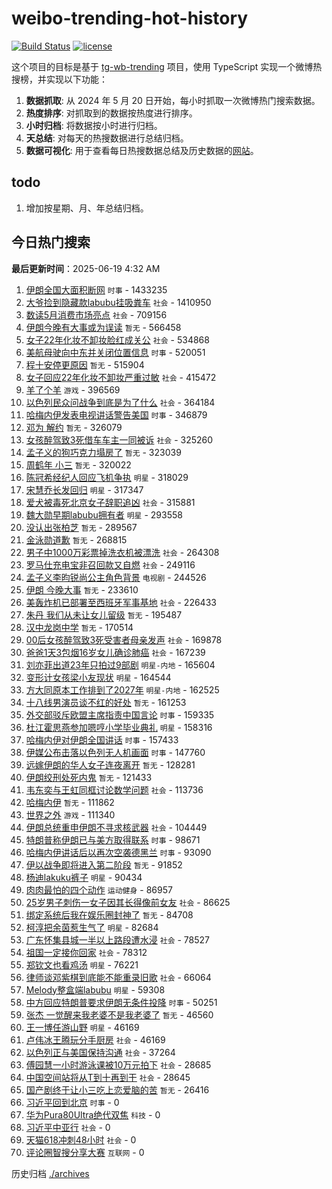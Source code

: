 # weibo-trending-hot-history

[![Build Status](https://github.com/lxw15337674/weibo-trending-hot-history/actions/workflows/nodejs.yml/badge.svg)](https://github.com/lxw15337674/weibo-trending-hot-history/actions)
[![license](https://img.shields.io/github/license/lxw15337674/weibo-trending-hot-history)](https://github.com/lxw15337674/weibo-trending-hot-history/blob/master/LICENSE)


这个项目的目标是基于 [tg-wb-trending](https://github.com/xiadd/tg-wb-trending) 项目，使用 TypeScript 实现一个微博热搜榜，并实现以下功能：

1. **数据抓取**: 从 2024 年 5 月 20 日开始，每小时抓取一次微博热门搜索数据。
2. **热度排序**: 对抓取到的数据按热度进行排序。
3. **小时归档**: 将数据按小时进行归档。
4. **天总结**: 对每天的热搜数据进行总结归档。
5. **数据可视化**: 用于查看每日热搜数据总结及历史数据的[网站](https://weibo-trending-hot-history.vercel.app/)。

## todo

1. 增加按星期、月、年总结归档。



## 今日热门搜索














































































































































































































































































































































































































































































































































































































































































































































































































































































































































































































































































































































































































































































































































































































































































































































































































































































































































































































































































































































































































































































































































































































































































































































































































































































































































































































































































































































































































































































































































































































































































































































































































































































































































































































































































































































































































































































































































































































































































































































































































































































































































































































































































































































































































































































































































































































































































































































































































































































































































































































































































































































































































































































































































































































































































































































































































































































































































































































































































































































































































































































































































































































































































































































































































































































































































































































































































































































































































































































































































































































































































































































































































































































































































































































































































































































































































































































































































































































































































































































































































































































































































































































































































































































































































































































































































































































































































































































































































































































































































































































































































































































































































































<!-- BEGIN -->

**最后更新时间**：2025-06-19 4:32 AM
1. [伊朗全国大面积断网](https://m.weibo.cn/search?containerid=100103type%3D1%26t%3D10%26q%3D%23%E4%BC%8A%E6%9C%97%E5%85%A8%E5%9B%BD%E5%A4%A7%E9%9D%A2%E7%A7%AF%E6%96%AD%E7%BD%91%23&stream_entry_id=31&isnewpage=1&extparam=seat%3D1%26band_rank%3D1%26q%3D%2523%25E4%25BC%258A%25E6%259C%2597%25E5%2585%25A8%25E5%259B%25BD%25E5%25A4%25A7%25E9%259D%25A2%25E7%25A7%25AF%25E6%2596%25AD%25E7%25BD%2591%2523%26realpos%3D1%26dgr%3D0%26filter_type%3Drealtimehot%26c_type%3D31%26pos%3D0%26stream_entry_id%3D31%26cate%3D5001%26lcate%3D5001%26flag%3D1%26display_time%3D1750264580%26pre_seqid%3D17502645802010264916371) `时事` - 1433235
2. [大爷捡到隐藏款labubu挂吸粪车](https://m.weibo.cn/search?containerid=100103type%3D1%26t%3D10%26q%3D%23%E5%A4%A7%E7%88%B7%E6%8D%A1%E5%88%B0%E9%9A%90%E8%97%8F%E6%AC%BElabubu%E6%8C%82%E5%90%B8%E7%B2%AA%E8%BD%A6%23&stream_entry_id=31&isnewpage=1&extparam=seat%3D1%26band_rank%3D2%26q%3D%2523%25E5%25A4%25A7%25E7%2588%25B7%25E6%258D%25A1%25E5%2588%25B0%25E9%259A%2590%25E8%2597%258F%25E6%25AC%25BElabubu%25E6%258C%2582%25E5%2590%25B8%25E7%25B2%25AA%25E8%25BD%25A6%2523%26realpos%3D2%26dgr%3D0%26filter_type%3Drealtimehot%26c_type%3D31%26pos%3D1%26stream_entry_id%3D31%26cate%3D5001%26lcate%3D5001%26flag%3D1%26display_time%3D1750264580%26pre_seqid%3D17502645802010264916371) `社会` - 1410950
3. [数读5月消费市场亮点](https://m.weibo.cn/search?containerid=100103type%3D1%26t%3D10%26q%3D%23%E6%95%B0%E8%AF%BB5%E6%9C%88%E6%B6%88%E8%B4%B9%E5%B8%82%E5%9C%BA%E4%BA%AE%E7%82%B9%23&stream_entry_id=31&isnewpage=1&extparam=seat%3D1%26band_rank%3D3%26q%3D%2523%25E6%2595%25B0%25E8%25AF%25BB5%25E6%259C%2588%25E6%25B6%2588%25E8%25B4%25B9%25E5%25B8%2582%25E5%259C%25BA%25E4%25BA%25AE%25E7%2582%25B9%2523%26realpos%3D3%26dgr%3D0%26filter_type%3Drealtimehot%26c_type%3D31%26pos%3D2%26stream_entry_id%3D31%26cate%3D5001%26lcate%3D5001%26flag%3D0%26display_time%3D1750264580%26pre_seqid%3D17502645802010264916371) `社会` - 709156
4. [伊朗今晚有大事或为误读](https://m.weibo.cn/search?containerid=100103type%3D1%26t%3D10%26q%3D%E4%BC%8A%E6%9C%97%E4%BB%8A%E6%99%9A%E6%9C%89%E5%A4%A7%E4%BA%8B%E6%88%96%E4%B8%BA%E8%AF%AF%E8%AF%BB&stream_entry_id=31&isnewpage=1&extparam=seat%3D1%26band_rank%3D4%26q%3D%25E4%25BC%258A%25E6%259C%2597%25E4%25BB%258A%25E6%2599%259A%25E6%259C%2589%25E5%25A4%25A7%25E4%25BA%258B%25E6%2588%2596%25E4%25B8%25BA%25E8%25AF%25AF%25E8%25AF%25BB%26realpos%3D4%26dgr%3D0%26filter_type%3Drealtimehot%26c_type%3D31%26pos%3D4%26stream_entry_id%3D31%26cate%3D5001%26lcate%3D5001%26flag%3D2%26display_time%3D1750264580%26pre_seqid%3D17502645802010264916371) `暂无` - 566458
5. [女子22年化妆不卸妆脸红成关公](https://m.weibo.cn/search?containerid=100103type%3D1%26t%3D10%26q%3D%23%E5%A5%B3%E5%AD%9022%E5%B9%B4%E5%8C%96%E5%A6%86%E4%B8%8D%E5%8D%B8%E5%A6%86%E8%84%B8%E7%BA%A2%E6%88%90%E5%85%B3%E5%85%AC%23&stream_entry_id=31&isnewpage=1&extparam=seat%3D1%26lcate%3D5001%26stream_entry_id%3D31%26q%3D%2523%25E5%25A5%25B3%25E5%25AD%259022%25E5%25B9%25B4%25E5%258C%2596%25E5%25A6%2586%25E4%25B8%258D%25E5%258D%25B8%25E5%25A6%2586%25E8%2584%25B8%25E7%25BA%25A2%25E6%2588%2590%25E5%2585%25B3%25E5%2585%25AC%2523%26dgr%3D0%26pos%3D6%26band_rank%3D7%26flag%3D1%26filter_type%3Drealtimehot%26realpos%3D7%26c_type%3D31%26cate%3D5001%26display_time%3D1750267628%26pre_seqid%3D17502676279980055587) `社会` - 534868
6. [美航母驶向中东并关闭位置信息](https://m.weibo.cn/search?containerid=100103type%3D1%26t%3D10%26q%3D%23%E7%BE%8E%E8%88%AA%E6%AF%8D%E9%A9%B6%E5%90%91%E4%B8%AD%E4%B8%9C%E5%B9%B6%E5%85%B3%E9%97%AD%E4%BD%8D%E7%BD%AE%E4%BF%A1%E6%81%AF%23&stream_entry_id=31&isnewpage=1&extparam=seat%3D1%26band_rank%3D5%26q%3D%2523%25E7%25BE%258E%25E8%2588%25AA%25E6%25AF%258D%25E9%25A9%25B6%25E5%2590%2591%25E4%25B8%25AD%25E4%25B8%259C%25E5%25B9%25B6%25E5%2585%25B3%25E9%2597%25AD%25E4%25BD%258D%25E7%25BD%25AE%25E4%25BF%25A1%25E6%2581%25AF%2523%26realpos%3D5%26dgr%3D0%26filter_type%3Drealtimehot%26c_type%3D31%26pos%3D5%26stream_entry_id%3D31%26cate%3D5001%26lcate%3D5001%26flag%3D1%26display_time%3D1750264580%26pre_seqid%3D17502645802010264916371) `时事` - 520051
7. [程十安停更原因](https://m.weibo.cn/search?containerid=100103type%3D1%26t%3D10%26q%3D%E7%A8%8B%E5%8D%81%E5%AE%89%E5%81%9C%E6%9B%B4%E5%8E%9F%E5%9B%A0&stream_entry_id=31&isnewpage=1&extparam=seat%3D1%26band_rank%3D6%26q%3D%25E7%25A8%258B%25E5%258D%2581%25E5%25AE%2589%25E5%2581%259C%25E6%259B%25B4%25E5%258E%259F%25E5%259B%25A0%26realpos%3D6%26dgr%3D0%26filter_type%3Drealtimehot%26c_type%3D31%26pos%3D6%26stream_entry_id%3D31%26cate%3D5001%26lcate%3D5001%26flag%3D2%26display_time%3D1750264580%26pre_seqid%3D17502645802010264916371) `暂无` - 515904
8. [女子回应22年化妆不卸妆严重过敏](https://m.weibo.cn/search?containerid=100103type%3D1%26t%3D10%26q%3D%23%E5%A5%B3%E5%AD%90%E5%9B%9E%E5%BA%9422%E5%B9%B4%E5%8C%96%E5%A6%86%E4%B8%8D%E5%8D%B8%E5%A6%86%E4%B8%A5%E9%87%8D%E8%BF%87%E6%95%8F%23&stream_entry_id=31&isnewpage=1&extparam=seat%3D1%26lcate%3D5001%26stream_entry_id%3D31%26q%3D%2523%25E5%25A5%25B3%25E5%25AD%2590%25E5%259B%259E%25E5%25BA%259422%25E5%25B9%25B4%25E5%258C%2596%25E5%25A6%2586%25E4%25B8%258D%25E5%258D%25B8%25E5%25A6%2586%25E4%25B8%25A5%25E9%2587%258D%25E8%25BF%2587%25E6%2595%258F%2523%26dgr%3D0%26pos%3D3%26band_rank%3D4%26flag%3D1%26filter_type%3Drealtimehot%26realpos%3D4%26c_type%3D31%26cate%3D5001%26display_time%3D1750267628%26pre_seqid%3D17502676279980055587) `社会` - 415472
9. [羊了个羊](https://m.weibo.cn/search?containerid=100103type%3D1%26t%3D10%26q%3D%23%E7%BE%8A%E4%BA%86%E4%B8%AA%E7%BE%8A%23&stream_entry_id=31&isnewpage=1&extparam=seat%3D1%26band_rank%3D7%26q%3D%2523%25E7%25BE%258A%25E4%25BA%2586%25E4%25B8%25AA%25E7%25BE%258A%2523%26realpos%3D7%26dgr%3D0%26filter_type%3Drealtimehot%26c_type%3D31%26pos%3D7%26stream_entry_id%3D31%26cate%3D5001%26lcate%3D5001%26flag%3D2%26display_time%3D1750264580%26pre_seqid%3D17502645802010264916371) `游戏` - 396569
10. [以色列民众问战争到底是为了什么](https://m.weibo.cn/search?containerid=100103type%3D1%26t%3D10%26q%3D%23%E4%BB%A5%E8%89%B2%E5%88%97%E6%B0%91%E4%BC%97%E9%97%AE%E6%88%98%E4%BA%89%E5%88%B0%E5%BA%95%E6%98%AF%E4%B8%BA%E4%BA%86%E4%BB%80%E4%B9%88%23&stream_entry_id=31&isnewpage=1&extparam=seat%3D1%26band_rank%3D38%26q%3D%2523%25E4%25BB%25A5%25E8%2589%25B2%25E5%2588%2597%25E6%25B0%2591%25E4%25BC%2597%25E9%2597%25AE%25E6%2588%2598%25E4%25BA%2589%25E5%2588%25B0%25E5%25BA%2595%25E6%2598%25AF%25E4%25B8%25BA%25E4%25BA%2586%25E4%25BB%2580%25E4%25B9%2588%2523%26realpos%3D38%26dgr%3D0%26filter_type%3Drealtimehot%26c_type%3D31%26pos%3D38%26stream_entry_id%3D31%26cate%3D5001%26lcate%3D5001%26flag%3D1%26display_time%3D1750264580%26pre_seqid%3D17502645802010264916371) `社会` - 364184
11. [哈梅内伊发表电视讲话警告美国](https://m.weibo.cn/search?containerid=100103type%3D1%26t%3D10%26q%3D%23%E5%93%88%E6%A2%85%E5%86%85%E4%BC%8A%E5%8F%91%E8%A1%A8%E7%94%B5%E8%A7%86%E8%AE%B2%E8%AF%9D%E8%AD%A6%E5%91%8A%E7%BE%8E%E5%9B%BD%23&stream_entry_id=31&isnewpage=1&extparam=seat%3D1%26band_rank%3D8%26q%3D%2523%25E5%2593%2588%25E6%25A2%2585%25E5%2586%2585%25E4%25BC%258A%25E5%258F%2591%25E8%25A1%25A8%25E7%2594%25B5%25E8%25A7%2586%25E8%25AE%25B2%25E8%25AF%259D%25E8%25AD%25A6%25E5%2591%258A%25E7%25BE%258E%25E5%259B%25BD%2523%26realpos%3D8%26dgr%3D0%26filter_type%3Drealtimehot%26c_type%3D31%26pos%3D8%26stream_entry_id%3D31%26cate%3D5001%26lcate%3D5001%26flag%3D1%26display_time%3D1750264580%26pre_seqid%3D17502645802010264916371) `时事` - 346879
12. [邓为 解约](https://m.weibo.cn/search?containerid=100103type%3D1%26t%3D10%26q%3D%E9%82%93%E4%B8%BA+%E8%A7%A3%E7%BA%A6&stream_entry_id=31&isnewpage=1&extparam=seat%3D1%26band_rank%3D9%26q%3D%25E9%2582%2593%25E4%25B8%25BA%2520%25E8%25A7%25A3%25E7%25BA%25A6%26realpos%3D9%26dgr%3D0%26filter_type%3Drealtimehot%26c_type%3D31%26pos%3D9%26stream_entry_id%3D31%26cate%3D5001%26lcate%3D5001%26flag%3D0%26display_time%3D1750264580%26pre_seqid%3D17502645802010264916371) `暂无` - 326079
13. [女孩醉驾致3死借车车主一同被诉](https://m.weibo.cn/search?containerid=100103type%3D1%26t%3D10%26q%3D%23%E5%A5%B3%E5%AD%A9%E9%86%89%E9%A9%BE%E8%87%B43%E6%AD%BB%E5%80%9F%E8%BD%A6%E8%BD%A6%E4%B8%BB%E4%B8%80%E5%90%8C%E8%A2%AB%E8%AF%89%23&stream_entry_id=31&isnewpage=1&extparam=seat%3D1%26band_rank%3D10%26q%3D%2523%25E5%25A5%25B3%25E5%25AD%25A9%25E9%2586%2589%25E9%25A9%25BE%25E8%2587%25B43%25E6%25AD%25BB%25E5%2580%259F%25E8%25BD%25A6%25E8%25BD%25A6%25E4%25B8%25BB%25E4%25B8%2580%25E5%2590%258C%25E8%25A2%25AB%25E8%25AF%2589%2523%26realpos%3D10%26dgr%3D0%26filter_type%3Drealtimehot%26c_type%3D31%26pos%3D10%26stream_entry_id%3D31%26cate%3D5001%26lcate%3D5001%26flag%3D0%26display_time%3D1750264580%26pre_seqid%3D17502645802010264916371) `社会` - 325260
14. [孟子义的狗巧克力塌房了](https://m.weibo.cn/search?containerid=100103type%3D1%26t%3D10%26q%3D%E5%AD%9F%E5%AD%90%E4%B9%89%E7%9A%84%E7%8B%97%E5%B7%A7%E5%85%8B%E5%8A%9B%E5%A1%8C%E6%88%BF%E4%BA%86&stream_entry_id=31&isnewpage=1&extparam=seat%3D1%26band_rank%3D11%26q%3D%25E5%25AD%259F%25E5%25AD%2590%25E4%25B9%2589%25E7%259A%2584%25E7%258B%2597%25E5%25B7%25A7%25E5%2585%258B%25E5%258A%259B%25E5%25A1%258C%25E6%2588%25BF%25E4%25BA%2586%26realpos%3D11%26dgr%3D0%26filter_type%3Drealtimehot%26c_type%3D31%26pos%3D11%26stream_entry_id%3D31%26cate%3D5001%26lcate%3D5001%26flag%3D2%26display_time%3D1750264580%26pre_seqid%3D17502645802010264916371) `暂无` - 323039
15. [周鹤年 小三](https://m.weibo.cn/search?containerid=100103type%3D1%26t%3D10%26q%3D%E5%91%A8%E9%B9%A4%E5%B9%B4+%E5%B0%8F%E4%B8%89&stream_entry_id=31&isnewpage=1&extparam=seat%3D1%26band_rank%3D12%26q%3D%25E5%2591%25A8%25E9%25B9%25A4%25E5%25B9%25B4%2520%25E5%25B0%258F%25E4%25B8%2589%26realpos%3D12%26dgr%3D0%26filter_type%3Drealtimehot%26c_type%3D31%26pos%3D12%26stream_entry_id%3D31%26cate%3D5001%26lcate%3D5001%26flag%3D2%26display_time%3D1750264580%26pre_seqid%3D17502645802010264916371) `暂无` - 320022
16. [陈冠希经纪人回应飞机争执](https://m.weibo.cn/search?containerid=100103type%3D1%26t%3D10%26q%3D%23%E9%99%88%E5%86%A0%E5%B8%8C%E7%BB%8F%E7%BA%AA%E4%BA%BA%E5%9B%9E%E5%BA%94%E9%A3%9E%E6%9C%BA%E4%BA%89%E6%89%A7%23&stream_entry_id=31&isnewpage=1&extparam=seat%3D1%26band_rank%3D13%26q%3D%2523%25E9%2599%2588%25E5%2586%25A0%25E5%25B8%258C%25E7%25BB%258F%25E7%25BA%25AA%25E4%25BA%25BA%25E5%259B%259E%25E5%25BA%2594%25E9%25A3%259E%25E6%259C%25BA%25E4%25BA%2589%25E6%2589%25A7%2523%26realpos%3D13%26dgr%3D0%26filter_type%3Drealtimehot%26c_type%3D31%26pos%3D13%26stream_entry_id%3D31%26cate%3D5001%26lcate%3D5001%26flag%3D1%26display_time%3D1750264580%26pre_seqid%3D17502645802010264916371) `明星` - 318029
17. [宋慧乔长发回归](https://m.weibo.cn/search?containerid=100103type%3D1%26t%3D10%26q%3D%23%E5%AE%8B%E6%85%A7%E4%B9%94%E9%95%BF%E5%8F%91%E5%9B%9E%E5%BD%92%23&stream_entry_id=31&isnewpage=1&extparam=seat%3D1%26band_rank%3D14%26q%3D%2523%25E5%25AE%258B%25E6%2585%25A7%25E4%25B9%2594%25E9%2595%25BF%25E5%258F%2591%25E5%259B%259E%25E5%25BD%2592%2523%26realpos%3D14%26dgr%3D0%26filter_type%3Drealtimehot%26c_type%3D31%26pos%3D14%26stream_entry_id%3D31%26cate%3D5001%26lcate%3D5001%26flag%3D2%26display_time%3D1750264580%26pre_seqid%3D17502645802010264916371) `明星` - 317347
18. [爱犬被毒死北京女子辞职追凶](https://m.weibo.cn/search?containerid=100103type%3D1%26t%3D10%26q%3D%23%E7%88%B1%E7%8A%AC%E8%A2%AB%E6%AF%92%E6%AD%BB%E5%8C%97%E4%BA%AC%E5%A5%B3%E5%AD%90%E8%BE%9E%E8%81%8C%E8%BF%BD%E5%87%B6%23&stream_entry_id=31&isnewpage=1&extparam=seat%3D1%26band_rank%3D36%26q%3D%2523%25E7%2588%25B1%25E7%258A%25AC%25E8%25A2%25AB%25E6%25AF%2592%25E6%25AD%25BB%25E5%258C%2597%25E4%25BA%25AC%25E5%25A5%25B3%25E5%25AD%2590%25E8%25BE%259E%25E8%2581%258C%25E8%25BF%25BD%25E5%2587%25B6%2523%26realpos%3D36%26dgr%3D0%26filter_type%3Drealtimehot%26c_type%3D31%26pos%3D36%26stream_entry_id%3D31%26cate%3D5001%26lcate%3D5001%26flag%3D1%26display_time%3D1750264580%26pre_seqid%3D17502645802010264916371) `社会` - 315881
19. [魏大勋早期labubu拥有者](https://m.weibo.cn/search?containerid=100103type%3D1%26t%3D10%26q%3D%23%E9%AD%8F%E5%A4%A7%E5%8B%8B%E6%97%A9%E6%9C%9Flabubu%E6%8B%A5%E6%9C%89%E8%80%85%23&stream_entry_id=31&isnewpage=1&extparam=seat%3D1%26band_rank%3D15%26q%3D%2523%25E9%25AD%258F%25E5%25A4%25A7%25E5%258B%258B%25E6%2597%25A9%25E6%259C%259Flabubu%25E6%258B%25A5%25E6%259C%2589%25E8%2580%2585%2523%26realpos%3D15%26dgr%3D0%26filter_type%3Drealtimehot%26c_type%3D31%26pos%3D15%26stream_entry_id%3D31%26cate%3D5001%26lcate%3D5001%26flag%3D2%26display_time%3D1750264580%26pre_seqid%3D17502645802010264916371) `明星` - 293558
20. [没认出张柏芝](https://m.weibo.cn/search?containerid=100103type%3D1%26t%3D10%26q%3D%E6%B2%A1%E8%AE%A4%E5%87%BA%E5%BC%A0%E6%9F%8F%E8%8A%9D&stream_entry_id=31&isnewpage=1&extparam=seat%3D1%26band_rank%3D16%26q%3D%25E6%25B2%25A1%25E8%25AE%25A4%25E5%2587%25BA%25E5%25BC%25A0%25E6%259F%258F%25E8%258A%259D%26realpos%3D16%26dgr%3D0%26filter_type%3Drealtimehot%26c_type%3D31%26pos%3D16%26stream_entry_id%3D31%26cate%3D5001%26lcate%3D5001%26flag%3D2%26display_time%3D1750264580%26pre_seqid%3D17502645802010264916371) `暂无` - 289567
21. [金泳勋道歉](https://m.weibo.cn/search?containerid=100103type%3D1%26t%3D10%26q%3D%E9%87%91%E6%B3%B3%E5%8B%8B%E9%81%93%E6%AD%89&stream_entry_id=31&isnewpage=1&extparam=seat%3D1%26band_rank%3D17%26q%3D%25E9%2587%2591%25E6%25B3%25B3%25E5%258B%258B%25E9%2581%2593%25E6%25AD%2589%26realpos%3D17%26dgr%3D0%26filter_type%3Drealtimehot%26c_type%3D31%26pos%3D17%26stream_entry_id%3D31%26cate%3D5001%26lcate%3D5001%26flag%3D1%26display_time%3D1750264580%26pre_seqid%3D17502645802010264916371) `暂无` - 268815
22. [男子中1000万彩票掉洗衣机被漂洗](https://m.weibo.cn/search?containerid=100103type%3D1%26t%3D10%26q%3D%23%E7%94%B7%E5%AD%90%E4%B8%AD1000%E4%B8%87%E5%BD%A9%E7%A5%A8%E6%8E%89%E6%B4%97%E8%A1%A3%E6%9C%BA%E8%A2%AB%E6%BC%82%E6%B4%97%23&stream_entry_id=31&isnewpage=1&extparam=seat%3D1%26band_rank%3D18%26q%3D%2523%25E7%2594%25B7%25E5%25AD%2590%25E4%25B8%25AD1000%25E4%25B8%2587%25E5%25BD%25A9%25E7%25A5%25A8%25E6%258E%2589%25E6%25B4%2597%25E8%25A1%25A3%25E6%259C%25BA%25E8%25A2%25AB%25E6%25BC%2582%25E6%25B4%2597%2523%26realpos%3D18%26dgr%3D0%26filter_type%3Drealtimehot%26c_type%3D31%26pos%3D18%26stream_entry_id%3D31%26cate%3D5001%26lcate%3D5001%26flag%3D0%26display_time%3D1750264580%26pre_seqid%3D17502645802010264916371) `社会` - 264308
23. [罗马仕充电宝非召回款又自燃](https://m.weibo.cn/search?containerid=100103type%3D1%26t%3D10%26q%3D%23%E7%BD%97%E9%A9%AC%E4%BB%95%E5%85%85%E7%94%B5%E5%AE%9D%E9%9D%9E%E5%8F%AC%E5%9B%9E%E6%AC%BE%E5%8F%88%E8%87%AA%E7%87%83%23&stream_entry_id=31&isnewpage=1&extparam=seat%3D1%26band_rank%3D19%26q%3D%2523%25E7%25BD%2597%25E9%25A9%25AC%25E4%25BB%2595%25E5%2585%2585%25E7%2594%25B5%25E5%25AE%259D%25E9%259D%259E%25E5%258F%25AC%25E5%259B%259E%25E6%25AC%25BE%25E5%258F%2588%25E8%2587%25AA%25E7%2587%2583%2523%26realpos%3D19%26dgr%3D0%26filter_type%3Drealtimehot%26c_type%3D31%26pos%3D19%26stream_entry_id%3D31%26cate%3D5001%26lcate%3D5001%26flag%3D0%26display_time%3D1750264580%26pre_seqid%3D17502645802010264916371) `社会` - 249116
24. [孟子义李昀锐尚公主角色背景](https://m.weibo.cn/search?containerid=100103type%3D1%26t%3D10%26q%3D%23%E5%AD%9F%E5%AD%90%E4%B9%89%E6%9D%8E%E6%98%80%E9%94%90%E5%B0%9A%E5%85%AC%E4%B8%BB%E8%A7%92%E8%89%B2%E8%83%8C%E6%99%AF%23&stream_entry_id=31&isnewpage=1&extparam=seat%3D1%26band_rank%3D20%26q%3D%2523%25E5%25AD%259F%25E5%25AD%2590%25E4%25B9%2589%25E6%259D%258E%25E6%2598%2580%25E9%2594%2590%25E5%25B0%259A%25E5%2585%25AC%25E4%25B8%25BB%25E8%25A7%2592%25E8%2589%25B2%25E8%2583%258C%25E6%2599%25AF%2523%26realpos%3D20%26dgr%3D0%26filter_type%3Drealtimehot%26c_type%3D31%26pos%3D20%26stream_entry_id%3D31%26cate%3D5001%26lcate%3D5001%26flag%3D1%26display_time%3D1750264580%26pre_seqid%3D17502645802010264916371) `电视剧` - 244526
25. [伊朗 今晚大事](https://m.weibo.cn/search?containerid=100103type%3D1%26t%3D10%26q%3D%E4%BC%8A%E6%9C%97+%E4%BB%8A%E6%99%9A%E5%A4%A7%E4%BA%8B&stream_entry_id=31&isnewpage=1&extparam=seat%3D1%26band_rank%3D21%26q%3D%25E4%25BC%258A%25E6%259C%2597%2520%25E4%25BB%258A%25E6%2599%259A%25E5%25A4%25A7%25E4%25BA%258B%26realpos%3D21%26dgr%3D0%26filter_type%3Drealtimehot%26c_type%3D31%26pos%3D21%26stream_entry_id%3D31%26cate%3D5001%26lcate%3D5001%26flag%3D2%26display_time%3D1750264580%26pre_seqid%3D17502645802010264916371) `暂无` - 233610
26. [美轰炸机已部署至西班牙军事基地](https://m.weibo.cn/search?containerid=100103type%3D1%26t%3D10%26q%3D%23%E7%BE%8E%E8%BD%B0%E7%82%B8%E6%9C%BA%E5%B7%B2%E9%83%A8%E7%BD%B2%E8%87%B3%E8%A5%BF%E7%8F%AD%E7%89%99%E5%86%9B%E4%BA%8B%E5%9F%BA%E5%9C%B0%23&stream_entry_id=31&isnewpage=1&extparam=seat%3D1%26band_rank%3D22%26q%3D%2523%25E7%25BE%258E%25E8%25BD%25B0%25E7%2582%25B8%25E6%259C%25BA%25E5%25B7%25B2%25E9%2583%25A8%25E7%25BD%25B2%25E8%2587%25B3%25E8%25A5%25BF%25E7%258F%25AD%25E7%2589%2599%25E5%2586%259B%25E4%25BA%258B%25E5%259F%25BA%25E5%259C%25B0%2523%26realpos%3D22%26dgr%3D0%26filter_type%3Drealtimehot%26c_type%3D31%26pos%3D22%26stream_entry_id%3D31%26cate%3D5001%26lcate%3D5001%26flag%3D0%26display_time%3D1750264580%26pre_seqid%3D17502645802010264916371) `社会` - 226433
27. [朱丹 我们从未让女儿留级](https://m.weibo.cn/search?containerid=100103type%3D1%26t%3D10%26q%3D%E6%9C%B1%E4%B8%B9+%E6%88%91%E4%BB%AC%E4%BB%8E%E6%9C%AA%E8%AE%A9%E5%A5%B3%E5%84%BF%E7%95%99%E7%BA%A7&stream_entry_id=31&isnewpage=1&extparam=seat%3D1%26band_rank%3D23%26q%3D%25E6%259C%25B1%25E4%25B8%25B9%2520%25E6%2588%2591%25E4%25BB%25AC%25E4%25BB%258E%25E6%259C%25AA%25E8%25AE%25A9%25E5%25A5%25B3%25E5%2584%25BF%25E7%2595%2599%25E7%25BA%25A7%26realpos%3D23%26dgr%3D0%26filter_type%3Drealtimehot%26c_type%3D31%26pos%3D23%26stream_entry_id%3D31%26cate%3D5001%26lcate%3D5001%26flag%3D0%26display_time%3D1750264580%26pre_seqid%3D17502645802010264916371) `暂无` - 195487
28. [汉中龙岗中学](https://m.weibo.cn/search?containerid=100103type%3D1%26t%3D10%26q%3D%E6%B1%89%E4%B8%AD%E9%BE%99%E5%B2%97%E4%B8%AD%E5%AD%A6&stream_entry_id=31&isnewpage=1&extparam=seat%3D1%26band_rank%3D24%26q%3D%25E6%25B1%2589%25E4%25B8%25AD%25E9%25BE%2599%25E5%25B2%2597%25E4%25B8%25AD%25E5%25AD%25A6%26realpos%3D24%26dgr%3D0%26filter_type%3Drealtimehot%26c_type%3D31%26pos%3D24%26stream_entry_id%3D31%26cate%3D5001%26lcate%3D5001%26flag%3D1%26display_time%3D1750264580%26pre_seqid%3D17502645802010264916371) `暂无` - 170514
29. [00后女孩醉驾致3死受害者母亲发声](https://m.weibo.cn/search?containerid=100103type%3D1%26t%3D10%26q%3D%2300%E5%90%8E%E5%A5%B3%E5%AD%A9%E9%86%89%E9%A9%BE%E8%87%B43%E6%AD%BB%E5%8F%97%E5%AE%B3%E8%80%85%E6%AF%8D%E4%BA%B2%E5%8F%91%E5%A3%B0%23&stream_entry_id=31&isnewpage=1&extparam=seat%3D1%26band_rank%3D25%26q%3D%252300%25E5%2590%258E%25E5%25A5%25B3%25E5%25AD%25A9%25E9%2586%2589%25E9%25A9%25BE%25E8%2587%25B43%25E6%25AD%25BB%25E5%258F%2597%25E5%25AE%25B3%25E8%2580%2585%25E6%25AF%258D%25E4%25BA%25B2%25E5%258F%2591%25E5%25A3%25B0%2523%26realpos%3D25%26dgr%3D0%26filter_type%3Drealtimehot%26c_type%3D31%26pos%3D25%26stream_entry_id%3D31%26cate%3D5001%26lcate%3D5001%26flag%3D1%26display_time%3D1750264580%26pre_seqid%3D17502645802010264916371) `社会` - 169878
30. [爸爸1天3包烟16岁女儿确诊肺癌](https://m.weibo.cn/search?containerid=100103type%3D1%26t%3D10%26q%3D%23%E7%88%B8%E7%88%B81%E5%A4%A93%E5%8C%85%E7%83%9F16%E5%B2%81%E5%A5%B3%E5%84%BF%E7%A1%AE%E8%AF%8A%E8%82%BA%E7%99%8C%23&stream_entry_id=31&isnewpage=1&extparam=seat%3D1%26band_rank%3D26%26q%3D%2523%25E7%2588%25B8%25E7%2588%25B81%25E5%25A4%25A93%25E5%258C%2585%25E7%2583%259F16%25E5%25B2%2581%25E5%25A5%25B3%25E5%2584%25BF%25E7%25A1%25AE%25E8%25AF%258A%25E8%2582%25BA%25E7%2599%258C%2523%26realpos%3D26%26dgr%3D0%26filter_type%3Drealtimehot%26c_type%3D31%26pos%3D26%26stream_entry_id%3D31%26cate%3D5001%26lcate%3D5001%26flag%3D0%26display_time%3D1750264580%26pre_seqid%3D17502645802010264916371) `社会` - 167239
31. [刘亦菲出道23年只拍过9部剧](https://m.weibo.cn/search?containerid=100103type%3D1%26t%3D10%26q%3D%23%E5%88%98%E4%BA%A6%E8%8F%B2%E5%87%BA%E9%81%9323%E5%B9%B4%E5%8F%AA%E6%8B%8D%E8%BF%879%E9%83%A8%E5%89%A7%23&stream_entry_id=31&isnewpage=1&extparam=seat%3D1%26band_rank%3D27%26q%3D%2523%25E5%2588%2598%25E4%25BA%25A6%25E8%258F%25B2%25E5%2587%25BA%25E9%2581%259323%25E5%25B9%25B4%25E5%258F%25AA%25E6%258B%258D%25E8%25BF%25879%25E9%2583%25A8%25E5%2589%25A7%2523%26realpos%3D27%26dgr%3D0%26filter_type%3Drealtimehot%26c_type%3D31%26pos%3D27%26stream_entry_id%3D31%26cate%3D5001%26lcate%3D5001%26flag%3D0%26display_time%3D1750264580%26pre_seqid%3D17502645802010264916371) `明星-内地` - 165604
32. [变形计女孩梁小友现状](https://m.weibo.cn/search?containerid=100103type%3D1%26t%3D10%26q%3D%23%E5%8F%98%E5%BD%A2%E8%AE%A1%E5%A5%B3%E5%AD%A9%E6%A2%81%E5%B0%8F%E5%8F%8B%E7%8E%B0%E7%8A%B6%23&stream_entry_id=31&isnewpage=1&extparam=seat%3D1%26band_rank%3D28%26q%3D%2523%25E5%258F%2598%25E5%25BD%25A2%25E8%25AE%25A1%25E5%25A5%25B3%25E5%25AD%25A9%25E6%25A2%2581%25E5%25B0%258F%25E5%258F%258B%25E7%258E%25B0%25E7%258A%25B6%2523%26realpos%3D28%26dgr%3D0%26filter_type%3Drealtimehot%26c_type%3D31%26pos%3D28%26stream_entry_id%3D31%26cate%3D5001%26lcate%3D5001%26flag%3D0%26display_time%3D1750264580%26pre_seqid%3D17502645802010264916371) `明星` - 164544
33. [方大同原本工作排到了2027年](https://m.weibo.cn/search?containerid=100103type%3D1%26t%3D10%26q%3D%23%E6%96%B9%E5%A4%A7%E5%90%8C%E5%8E%9F%E6%9C%AC%E5%B7%A5%E4%BD%9C%E6%8E%92%E5%88%B0%E4%BA%862027%E5%B9%B4%23&stream_entry_id=31&isnewpage=1&extparam=seat%3D1%26band_rank%3D29%26q%3D%2523%25E6%2596%25B9%25E5%25A4%25A7%25E5%2590%258C%25E5%258E%259F%25E6%259C%25AC%25E5%25B7%25A5%25E4%25BD%259C%25E6%258E%2592%25E5%2588%25B0%25E4%25BA%25862027%25E5%25B9%25B4%2523%26realpos%3D29%26dgr%3D0%26filter_type%3Drealtimehot%26c_type%3D31%26pos%3D29%26stream_entry_id%3D31%26cate%3D5001%26lcate%3D5001%26flag%3D1%26display_time%3D1750264580%26pre_seqid%3D17502645802010264916371) `明星-内地` - 162525
34. [十八线男演员谈不红的好处](https://m.weibo.cn/search?containerid=100103type%3D1%26t%3D10%26q%3D%E5%8D%81%E5%85%AB%E7%BA%BF%E7%94%B7%E6%BC%94%E5%91%98%E8%B0%88%E4%B8%8D%E7%BA%A2%E7%9A%84%E5%A5%BD%E5%A4%84&stream_entry_id=31&isnewpage=1&extparam=seat%3D1%26band_rank%3D30%26q%3D%25E5%258D%2581%25E5%2585%25AB%25E7%25BA%25BF%25E7%2594%25B7%25E6%25BC%2594%25E5%2591%2598%25E8%25B0%2588%25E4%25B8%258D%25E7%25BA%25A2%25E7%259A%2584%25E5%25A5%25BD%25E5%25A4%2584%26realpos%3D30%26dgr%3D0%26filter_type%3Drealtimehot%26c_type%3D31%26pos%3D30%26stream_entry_id%3D31%26cate%3D5001%26lcate%3D5001%26flag%3D0%26display_time%3D1750264580%26pre_seqid%3D17502645802010264916371) `暂无` - 161253
35. [外交部驳斥欧盟主席指责中国言论](https://m.weibo.cn/search?containerid=100103type%3D1%26t%3D10%26q%3D%23%E5%A4%96%E4%BA%A4%E9%83%A8%E9%A9%B3%E6%96%A5%E6%AC%A7%E7%9B%9F%E4%B8%BB%E5%B8%AD%E6%8C%87%E8%B4%A3%E4%B8%AD%E5%9B%BD%E8%A8%80%E8%AE%BA%23&stream_entry_id=31&isnewpage=1&extparam=seat%3D1%26band_rank%3D31%26q%3D%2523%25E5%25A4%2596%25E4%25BA%25A4%25E9%2583%25A8%25E9%25A9%25B3%25E6%2596%25A5%25E6%25AC%25A7%25E7%259B%259F%25E4%25B8%25BB%25E5%25B8%25AD%25E6%258C%2587%25E8%25B4%25A3%25E4%25B8%25AD%25E5%259B%25BD%25E8%25A8%2580%25E8%25AE%25BA%2523%26realpos%3D31%26dgr%3D0%26filter_type%3Drealtimehot%26c_type%3D31%26pos%3D31%26stream_entry_id%3D31%26cate%3D5001%26lcate%3D5001%26flag%3D1%26display_time%3D1750264580%26pre_seqid%3D17502645802010264916371) `时事` - 159335
36. [杜江霍思燕参加嗯哼小学毕业典礼](https://m.weibo.cn/search?containerid=100103type%3D1%26t%3D10%26q%3D%23%E6%9D%9C%E6%B1%9F%E9%9C%8D%E6%80%9D%E7%87%95%E5%8F%82%E5%8A%A0%E5%97%AF%E5%93%BC%E5%B0%8F%E5%AD%A6%E6%AF%95%E4%B8%9A%E5%85%B8%E7%A4%BC%23&stream_entry_id=31&isnewpage=1&extparam=seat%3D1%26band_rank%3D32%26q%3D%2523%25E6%259D%259C%25E6%25B1%259F%25E9%259C%258D%25E6%2580%259D%25E7%2587%2595%25E5%258F%2582%25E5%258A%25A0%25E5%2597%25AF%25E5%2593%25BC%25E5%25B0%258F%25E5%25AD%25A6%25E6%25AF%2595%25E4%25B8%259A%25E5%2585%25B8%25E7%25A4%25BC%2523%26realpos%3D32%26dgr%3D0%26filter_type%3Drealtimehot%26c_type%3D31%26pos%3D32%26stream_entry_id%3D31%26cate%3D5001%26lcate%3D5001%26flag%3D1%26display_time%3D1750264580%26pre_seqid%3D17502645802010264916371) `明星` - 158316
37. [哈梅内伊对伊朗全国讲话](https://m.weibo.cn/search?containerid=100103type%3D1%26t%3D10%26q%3D%23%E5%93%88%E6%A2%85%E5%86%85%E4%BC%8A%E5%AF%B9%E4%BC%8A%E6%9C%97%E5%85%A8%E5%9B%BD%E8%AE%B2%E8%AF%9D%23&stream_entry_id=31&isnewpage=1&extparam=seat%3D1%26band_rank%3D33%26q%3D%2523%25E5%2593%2588%25E6%25A2%2585%25E5%2586%2585%25E4%25BC%258A%25E5%25AF%25B9%25E4%25BC%258A%25E6%259C%2597%25E5%2585%25A8%25E5%259B%25BD%25E8%25AE%25B2%25E8%25AF%259D%2523%26realpos%3D33%26dgr%3D0%26filter_type%3Drealtimehot%26c_type%3D31%26pos%3D33%26stream_entry_id%3D31%26cate%3D5001%26lcate%3D5001%26flag%3D0%26display_time%3D1750264580%26pre_seqid%3D17502645802010264916371) `时事` - 157433
38. [伊媒公布击落以色列无人机画面](https://m.weibo.cn/search?containerid=100103type%3D1%26t%3D10%26q%3D%23%E4%BC%8A%E5%AA%92%E5%85%AC%E5%B8%83%E5%87%BB%E8%90%BD%E4%BB%A5%E8%89%B2%E5%88%97%E6%97%A0%E4%BA%BA%E6%9C%BA%E7%94%BB%E9%9D%A2%23&stream_entry_id=31&isnewpage=1&extparam=seat%3D1%26stream_entry_id%3D31%26realpos%3D6%26flag%3D1%26band_rank%3D6%26filter_type%3Drealtimehot%26pos%3D6%26lcate%3D5001%26cate%3D5001%26c_type%3D31%26q%3D%2523%25E4%25BC%258A%25E5%25AA%2592%25E5%2585%25AC%25E5%25B8%2583%25E5%2587%25BB%25E8%2590%25BD%25E4%25BB%25A5%25E8%2589%25B2%25E5%2588%2597%25E6%2597%25A0%25E4%25BA%25BA%25E6%259C%25BA%25E7%2594%25BB%25E9%259D%25A2%2523%26dgr%3D0%26display_time%3D1750271949%26pre_seqid%3D17502719498420265475594) `时事` - 147760
39. [远嫁伊朗的华人女子连夜离开](https://m.weibo.cn/search?containerid=100103type%3D1%26t%3D10%26q%3D%23%E8%BF%9C%E5%AB%81%E4%BC%8A%E6%9C%97%E7%9A%84%E5%8D%8E%E4%BA%BA%E5%A5%B3%E5%AD%90%E8%BF%9E%E5%A4%9C%E7%A6%BB%E5%BC%80%23&stream_entry_id=31&isnewpage=1&extparam=seat%3D1%26band_rank%3D34%26q%3D%2523%25E8%25BF%259C%25E5%25AB%2581%25E4%25BC%258A%25E6%259C%2597%25E7%259A%2584%25E5%258D%258E%25E4%25BA%25BA%25E5%25A5%25B3%25E5%25AD%2590%25E8%25BF%259E%25E5%25A4%259C%25E7%25A6%25BB%25E5%25BC%2580%2523%26realpos%3D34%26dgr%3D0%26filter_type%3Drealtimehot%26c_type%3D31%26pos%3D34%26stream_entry_id%3D31%26cate%3D5001%26lcate%3D5001%26flag%3D0%26display_time%3D1750264580%26pre_seqid%3D17502645802010264916371) `暂无` - 128281
40. [伊朗绞刑处死内鬼](https://m.weibo.cn/search?containerid=100103type%3D1%26t%3D10%26q%3D%E4%BC%8A%E6%9C%97%E7%BB%9E%E5%88%91%E5%A4%84%E6%AD%BB%E5%86%85%E9%AC%BC&stream_entry_id=31&isnewpage=1&extparam=seat%3D1%26band_rank%3D35%26q%3D%25E4%25BC%258A%25E6%259C%2597%25E7%25BB%259E%25E5%2588%2591%25E5%25A4%2584%25E6%25AD%25BB%25E5%2586%2585%25E9%25AC%25BC%26realpos%3D35%26dgr%3D0%26filter_type%3Drealtimehot%26c_type%3D31%26pos%3D35%26stream_entry_id%3D31%26cate%3D5001%26lcate%3D5001%26flag%3D0%26display_time%3D1750264580%26pre_seqid%3D17502645802010264916371) `暂无` - 121433
41. [韦东奕与王虹同框讨论数学问题](https://m.weibo.cn/search?containerid=100103type%3D1%26t%3D10%26q%3D%23%E9%9F%A6%E4%B8%9C%E5%A5%95%E4%B8%8E%E7%8E%8B%E8%99%B9%E5%90%8C%E6%A1%86%E8%AE%A8%E8%AE%BA%E6%95%B0%E5%AD%A6%E9%97%AE%E9%A2%98%23&stream_entry_id=31&isnewpage=1&extparam=seat%3D1%26lcate%3D5001%26stream_entry_id%3D31%26q%3D%2523%25E9%259F%25A6%25E4%25B8%259C%25E5%25A5%2595%25E4%25B8%258E%25E7%258E%258B%25E8%2599%25B9%25E5%2590%258C%25E6%25A1%2586%25E8%25AE%25A8%25E8%25AE%25BA%25E6%2595%25B0%25E5%25AD%25A6%25E9%2597%25AE%25E9%25A2%2598%2523%26dgr%3D0%26pos%3D18%26band_rank%3D19%26flag%3D1%26filter_type%3Drealtimehot%26realpos%3D19%26c_type%3D31%26cate%3D5001%26display_time%3D1750267628%26pre_seqid%3D17502676279980055587) `社会` - 113736
42. [哈梅内伊](https://m.weibo.cn/search?containerid=100103type%3D1%26t%3D10%26q%3D%E5%93%88%E6%A2%85%E5%86%85%E4%BC%8A&stream_entry_id=31&isnewpage=1&extparam=seat%3D1%26lcate%3D5001%26stream_entry_id%3D31%26q%3D%25E5%2593%2588%25E6%25A2%2585%25E5%2586%2585%25E4%25BC%258A%26dgr%3D0%26pos%3D21%26band_rank%3D22%26flag%3D0%26filter_type%3Drealtimehot%26realpos%3D22%26c_type%3D31%26cate%3D5001%26display_time%3D1750267628%26pre_seqid%3D17502676279980055587) `暂无` - 111862
43. [世界之外](https://m.weibo.cn/search?containerid=100103type%3D1%26t%3D10%26q%3D%E4%B8%96%E7%95%8C%E4%B9%8B%E5%A4%96&stream_entry_id=31&isnewpage=1&extparam=seat%3D1%26band_rank%3D37%26q%3D%25E4%25B8%2596%25E7%2595%258C%25E4%25B9%258B%25E5%25A4%2596%26realpos%3D37%26dgr%3D0%26filter_type%3Drealtimehot%26c_type%3D31%26pos%3D37%26stream_entry_id%3D31%26cate%3D5001%26lcate%3D5001%26flag%3D1%26display_time%3D1750264580%26pre_seqid%3D17502645802010264916371) `游戏` - 111340
44. [伊朗总统重申伊朗不寻求核武器](https://m.weibo.cn/search?containerid=100103type%3D1%26t%3D10%26q%3D%E4%BC%8A%E6%9C%97%E6%80%BB%E7%BB%9F%E9%87%8D%E7%94%B3%E4%BC%8A%E6%9C%97%E4%B8%8D%E5%AF%BB%E6%B1%82%E6%A0%B8%E6%AD%A6%E5%99%A8&stream_entry_id=31&isnewpage=1&extparam=seat%3D1%26band_rank%3D39%26q%3D%25E4%25BC%258A%25E6%259C%2597%25E6%2580%25BB%25E7%25BB%259F%25E9%2587%258D%25E7%2594%25B3%25E4%25BC%258A%25E6%259C%2597%25E4%25B8%258D%25E5%25AF%25BB%25E6%25B1%2582%25E6%25A0%25B8%25E6%25AD%25A6%25E5%2599%25A8%26realpos%3D39%26dgr%3D0%26filter_type%3Drealtimehot%26c_type%3D31%26pos%3D39%26stream_entry_id%3D31%26cate%3D5001%26lcate%3D5001%26flag%3D0%26display_time%3D1750264580%26pre_seqid%3D17502645802010264916371) `社会` - 104449
45. [特朗普称伊朗已与美方取得联系](https://m.weibo.cn/search?containerid=100103type%3D1%26t%3D10%26q%3D%23%E7%89%B9%E6%9C%97%E6%99%AE%E7%A7%B0%E4%BC%8A%E6%9C%97%E5%B7%B2%E4%B8%8E%E7%BE%8E%E6%96%B9%E5%8F%96%E5%BE%97%E8%81%94%E7%B3%BB%23&stream_entry_id=31&isnewpage=1&extparam=seat%3D1%26band_rank%3D40%26q%3D%2523%25E7%2589%25B9%25E6%259C%2597%25E6%2599%25AE%25E7%25A7%25B0%25E4%25BC%258A%25E6%259C%2597%25E5%25B7%25B2%25E4%25B8%258E%25E7%25BE%258E%25E6%2596%25B9%25E5%258F%2596%25E5%25BE%2597%25E8%2581%2594%25E7%25B3%25BB%2523%26realpos%3D40%26dgr%3D0%26filter_type%3Drealtimehot%26c_type%3D31%26pos%3D40%26stream_entry_id%3D31%26cate%3D5001%26lcate%3D5001%26flag%3D0%26display_time%3D1750264580%26pre_seqid%3D17502645802010264916371) `时事` - 98671
46. [哈梅内伊讲话后以再次空袭德黑兰](https://m.weibo.cn/search?containerid=100103type%3D1%26t%3D10%26q%3D%23%E5%93%88%E6%A2%85%E5%86%85%E4%BC%8A%E8%AE%B2%E8%AF%9D%E5%90%8E%E4%BB%A5%E5%86%8D%E6%AC%A1%E7%A9%BA%E8%A2%AD%E5%BE%B7%E9%BB%91%E5%85%B0%23&stream_entry_id=31&isnewpage=1&extparam=seat%3D1%26band_rank%3D41%26q%3D%2523%25E5%2593%2588%25E6%25A2%2585%25E5%2586%2585%25E4%25BC%258A%25E8%25AE%25B2%25E8%25AF%259D%25E5%2590%258E%25E4%25BB%25A5%25E5%2586%258D%25E6%25AC%25A1%25E7%25A9%25BA%25E8%25A2%25AD%25E5%25BE%25B7%25E9%25BB%2591%25E5%2585%25B0%2523%26realpos%3D41%26dgr%3D0%26filter_type%3Drealtimehot%26c_type%3D31%26pos%3D41%26stream_entry_id%3D31%26cate%3D5001%26lcate%3D5001%26flag%3D0%26display_time%3D1750264580%26pre_seqid%3D17502645802010264916371) `时事` - 93090
47. [伊以战争即将进入第二阶段](https://m.weibo.cn/search?containerid=100103type%3D1%26t%3D10%26q%3D%E4%BC%8A%E4%BB%A5%E6%88%98%E4%BA%89%E5%8D%B3%E5%B0%86%E8%BF%9B%E5%85%A5%E7%AC%AC%E4%BA%8C%E9%98%B6%E6%AE%B5&stream_entry_id=31&isnewpage=1&extparam=seat%3D1%26band_rank%3D42%26q%3D%25E4%25BC%258A%25E4%25BB%25A5%25E6%2588%2598%25E4%25BA%2589%25E5%258D%25B3%25E5%25B0%2586%25E8%25BF%259B%25E5%2585%25A5%25E7%25AC%25AC%25E4%25BA%258C%25E9%2598%25B6%25E6%25AE%25B5%26realpos%3D42%26dgr%3D0%26filter_type%3Drealtimehot%26c_type%3D31%26pos%3D42%26stream_entry_id%3D31%26cate%3D5001%26lcate%3D5001%26flag%3D0%26display_time%3D1750264580%26pre_seqid%3D17502645802010264916371) `暂无` - 91852
48. [杨迪lakuku裤子](https://m.weibo.cn/search?containerid=100103type%3D1%26t%3D10%26q%3D%23%E6%9D%A8%E8%BF%AAlakuku%E8%A3%A4%E5%AD%90%23&stream_entry_id=31&isnewpage=1&extparam=seat%3D1%26band_rank%3D43%26q%3D%2523%25E6%259D%25A8%25E8%25BF%25AAlakuku%25E8%25A3%25A4%25E5%25AD%2590%2523%26realpos%3D43%26dgr%3D0%26filter_type%3Drealtimehot%26c_type%3D31%26pos%3D43%26stream_entry_id%3D31%26cate%3D5001%26lcate%3D5001%26flag%3D0%26display_time%3D1750264580%26pre_seqid%3D17502645802010264916371) `明星` - 90434
49. [肉肉最怕的四个动作](https://m.weibo.cn/search?containerid=100103type%3D1%26t%3D10%26q%3D%23%E8%82%89%E8%82%89%E6%9C%80%E6%80%95%E7%9A%84%E5%9B%9B%E4%B8%AA%E5%8A%A8%E4%BD%9C%23&stream_entry_id=31&isnewpage=1&extparam=seat%3D1%26band_rank%3D44%26q%3D%2523%25E8%2582%2589%25E8%2582%2589%25E6%259C%2580%25E6%2580%2595%25E7%259A%2584%25E5%259B%259B%25E4%25B8%25AA%25E5%258A%25A8%25E4%25BD%259C%2523%26realpos%3D44%26dgr%3D0%26filter_type%3Drealtimehot%26c_type%3D31%26pos%3D44%26stream_entry_id%3D31%26cate%3D5001%26lcate%3D5001%26flag%3D1%26display_time%3D1750264580%26pre_seqid%3D17502645802010264916371) `运动健身` - 86957
50. [25岁男子刺伤一女子因其长得像前女友](https://m.weibo.cn/search?containerid=100103type%3D1%26t%3D10%26q%3D%2325%E5%B2%81%E7%94%B7%E5%AD%90%E5%88%BA%E4%BC%A4%E4%B8%80%E5%A5%B3%E5%AD%90%E5%9B%A0%E5%85%B6%E9%95%BF%E5%BE%97%E5%83%8F%E5%89%8D%E5%A5%B3%E5%8F%8B%23&stream_entry_id=31&isnewpage=1&extparam=seat%3D1%26band_rank%3D45%26q%3D%252325%25E5%25B2%2581%25E7%2594%25B7%25E5%25AD%2590%25E5%2588%25BA%25E4%25BC%25A4%25E4%25B8%2580%25E5%25A5%25B3%25E5%25AD%2590%25E5%259B%25A0%25E5%2585%25B6%25E9%2595%25BF%25E5%25BE%2597%25E5%2583%258F%25E5%2589%258D%25E5%25A5%25B3%25E5%258F%258B%2523%26realpos%3D45%26dgr%3D0%26filter_type%3Drealtimehot%26c_type%3D31%26pos%3D45%26stream_entry_id%3D31%26cate%3D5001%26lcate%3D5001%26flag%3D0%26display_time%3D1750264580%26pre_seqid%3D17502645802010264916371) `社会` - 86625
51. [绑定系统后我在娱乐圈封神了](https://m.weibo.cn/search?containerid=100103type%3D1%26t%3D10%26q%3D%E7%BB%91%E5%AE%9A%E7%B3%BB%E7%BB%9F%E5%90%8E%E6%88%91%E5%9C%A8%E5%A8%B1%E4%B9%90%E5%9C%88%E5%B0%81%E7%A5%9E%E4%BA%86&stream_entry_id=31&isnewpage=1&extparam=seat%3D1%26band_rank%3D46%26q%3D%25E7%25BB%2591%25E5%25AE%259A%25E7%25B3%25BB%25E7%25BB%259F%25E5%2590%258E%25E6%2588%2591%25E5%259C%25A8%25E5%25A8%25B1%25E4%25B9%2590%25E5%259C%2588%25E5%25B0%2581%25E7%25A5%259E%25E4%25BA%2586%26realpos%3D46%26dgr%3D0%26filter_type%3Drealtimehot%26c_type%3D31%26pos%3D46%26stream_entry_id%3D31%26cate%3D5001%26lcate%3D5001%26flag%3D0%26display_time%3D1750264580%26pre_seqid%3D17502645802010264916371) `暂无` - 84708
52. [柯淳把余茵惹生气了](https://m.weibo.cn/search?containerid=100103type%3D1%26t%3D10%26q%3D%23%E6%9F%AF%E6%B7%B3%E6%8A%8A%E4%BD%99%E8%8C%B5%E6%83%B9%E7%94%9F%E6%B0%94%E4%BA%86%23&stream_entry_id=31&isnewpage=1&extparam=seat%3D1%26band_rank%3D47%26q%3D%2523%25E6%259F%25AF%25E6%25B7%25B3%25E6%258A%258A%25E4%25BD%2599%25E8%258C%25B5%25E6%2583%25B9%25E7%2594%259F%25E6%25B0%2594%25E4%25BA%2586%2523%26realpos%3D47%26dgr%3D0%26filter_type%3Drealtimehot%26c_type%3D31%26pos%3D47%26stream_entry_id%3D31%26cate%3D5001%26lcate%3D5001%26flag%3D0%26display_time%3D1750264580%26pre_seqid%3D17502645802010264916371) `明星` - 82684
53. [广东怀集县城一半以上路段遭水浸](https://m.weibo.cn/search?containerid=100103type%3D1%26t%3D10%26q%3D%23%E5%B9%BF%E4%B8%9C%E6%80%80%E9%9B%86%E5%8E%BF%E5%9F%8E%E4%B8%80%E5%8D%8A%E4%BB%A5%E4%B8%8A%E8%B7%AF%E6%AE%B5%E9%81%AD%E6%B0%B4%E6%B5%B8%23&stream_entry_id=31&isnewpage=1&extparam=seat%3D1%26band_rank%3D48%26q%3D%2523%25E5%25B9%25BF%25E4%25B8%259C%25E6%2580%2580%25E9%259B%2586%25E5%258E%25BF%25E5%259F%258E%25E4%25B8%2580%25E5%258D%258A%25E4%25BB%25A5%25E4%25B8%258A%25E8%25B7%25AF%25E6%25AE%25B5%25E9%2581%25AD%25E6%25B0%25B4%25E6%25B5%25B8%2523%26realpos%3D48%26dgr%3D0%26filter_type%3Drealtimehot%26c_type%3D31%26pos%3D48%26stream_entry_id%3D31%26cate%3D5001%26lcate%3D5001%26flag%3D1%26display_time%3D1750264580%26pre_seqid%3D17502645802010264916371) `社会` - 78527
54. [祖国一定接你回家](https://m.weibo.cn/search?containerid=100103type%3D1%26t%3D10%26q%3D%23%E7%A5%96%E5%9B%BD%E4%B8%80%E5%AE%9A%E6%8E%A5%E4%BD%A0%E5%9B%9E%E5%AE%B6%23&stream_entry_id=31&isnewpage=1&extparam=seat%3D1%26band_rank%3D49%26q%3D%2523%25E7%25A5%2596%25E5%259B%25BD%25E4%25B8%2580%25E5%25AE%259A%25E6%258E%25A5%25E4%25BD%25A0%25E5%259B%259E%25E5%25AE%25B6%2523%26realpos%3D49%26dgr%3D0%26filter_type%3Drealtimehot%26c_type%3D31%26pos%3D49%26stream_entry_id%3D31%26cate%3D5001%26lcate%3D5001%26flag%3D0%26display_time%3D1750264580%26pre_seqid%3D17502645802010264916371) `社会` - 78312
55. [郑钦文也看鸡汤](https://m.weibo.cn/search?containerid=100103type%3D1%26t%3D10%26q%3D%23%E9%83%91%E9%92%A6%E6%96%87%E4%B9%9F%E7%9C%8B%E9%B8%A1%E6%B1%A4%23&stream_entry_id=31&isnewpage=1&extparam=seat%3D1%26band_rank%3D50%26q%3D%2523%25E9%2583%2591%25E9%2592%25A6%25E6%2596%2587%25E4%25B9%259F%25E7%259C%258B%25E9%25B8%25A1%25E6%25B1%25A4%2523%26realpos%3D50%26dgr%3D0%26filter_type%3Drealtimehot%26c_type%3D31%26pos%3D50%26stream_entry_id%3D31%26cate%3D5001%26lcate%3D5001%26flag%3D1%26display_time%3D1750264580%26pre_seqid%3D17502645802010264916371) `明星` - 76221
56. [律师谈邓紫棋到底能不能重录旧歌](https://m.weibo.cn/search?containerid=100103type%3D1%26t%3D10%26q%3D%23%E5%BE%8B%E5%B8%88%E8%B0%88%E9%82%93%E7%B4%AB%E6%A3%8B%E5%88%B0%E5%BA%95%E8%83%BD%E4%B8%8D%E8%83%BD%E9%87%8D%E5%BD%95%E6%97%A7%E6%AD%8C%23&stream_entry_id=31&isnewpage=1&extparam=seat%3D1%26cate%3D5001%26q%3D%2523%25E5%25BE%258B%25E5%25B8%2588%25E8%25B0%2588%25E9%2582%2593%25E7%25B4%25AB%25E6%25A3%258B%25E5%2588%25B0%25E5%25BA%2595%25E8%2583%25BD%25E4%25B8%258D%25E8%2583%25BD%25E9%2587%258D%25E5%25BD%2595%25E6%2597%25A7%25E6%25AD%258C%2523%26dgr%3D0%26stream_entry_id%3D31%26lcate%3D5001%26flag%3D1%26pos%3D10%26filter_type%3Drealtimehot%26realpos%3D10%26c_type%3D31%26band_rank%3D10%26display_time%3D1750274577%26pre_seqid%3D17502745774530265323558) `社会` - 66064
57. [Melody整盒端labubu](https://m.weibo.cn/search?containerid=100103type%3D1%26t%3D10%26q%3D%23Melody%E6%95%B4%E7%9B%92%E7%AB%AFlabubu%23&stream_entry_id=31&isnewpage=1&extparam=seat%3D1%26lcate%3D5001%26stream_entry_id%3D31%26q%3D%2523Melody%25E6%2595%25B4%25E7%259B%2592%25E7%25AB%25AFlabubu%2523%26dgr%3D0%26pos%3D35%26band_rank%3D36%26flag%3D1%26filter_type%3Drealtimehot%26realpos%3D36%26c_type%3D31%26cate%3D5001%26display_time%3D1750267628%26pre_seqid%3D17502676279980055587) `明星` - 59308
58. [中方回应特朗普要求伊朗无条件投降](https://m.weibo.cn/search?containerid=100103type%3D1%26t%3D10%26q%3D%23%E4%B8%AD%E6%96%B9%E5%9B%9E%E5%BA%94%E7%89%B9%E6%9C%97%E6%99%AE%E8%A6%81%E6%B1%82%E4%BC%8A%E6%9C%97%E6%97%A0%E6%9D%A1%E4%BB%B6%E6%8A%95%E9%99%8D%23&stream_entry_id=31&isnewpage=1&extparam=seat%3D1%26lcate%3D5001%26stream_entry_id%3D31%26q%3D%2523%25E4%25B8%25AD%25E6%2596%25B9%25E5%259B%259E%25E5%25BA%2594%25E7%2589%25B9%25E6%259C%2597%25E6%2599%25AE%25E8%25A6%2581%25E6%25B1%2582%25E4%25BC%258A%25E6%259C%2597%25E6%2597%25A0%25E6%259D%25A1%25E4%25BB%25B6%25E6%258A%2595%25E9%2599%258D%2523%26dgr%3D0%26pos%3D40%26band_rank%3D41%26flag%3D0%26filter_type%3Drealtimehot%26realpos%3D41%26c_type%3D31%26cate%3D5001%26display_time%3D1750267628%26pre_seqid%3D17502676279980055587) `时事` - 50251
59. [张杰 一觉醒来我老婆不是我老婆了](https://m.weibo.cn/search?containerid=100103type%3D1%26t%3D10%26q%3D%E5%BC%A0%E6%9D%B0+%E4%B8%80%E8%A7%89%E9%86%92%E6%9D%A5%E6%88%91%E8%80%81%E5%A9%86%E4%B8%8D%E6%98%AF%E6%88%91%E8%80%81%E5%A9%86%E4%BA%86&stream_entry_id=31&isnewpage=1&extparam=seat%3D1%26lcate%3D5001%26stream_entry_id%3D31%26q%3D%25E5%25BC%25A0%25E6%259D%25B0%2520%25E4%25B8%2580%25E8%25A7%2589%25E9%2586%2592%25E6%259D%25A5%25E6%2588%2591%25E8%2580%2581%25E5%25A9%2586%25E4%25B8%258D%25E6%2598%25AF%25E6%2588%2591%25E8%2580%2581%25E5%25A9%2586%25E4%25BA%2586%26dgr%3D0%26pos%3D45%26band_rank%3D46%26flag%3D0%26filter_type%3Drealtimehot%26realpos%3D46%26c_type%3D31%26cate%3D5001%26display_time%3D1750267628%26pre_seqid%3D17502676279980055587) `暂无` - 46560
60. [王一博任游山野](https://m.weibo.cn/search?containerid=100103type%3D1%26t%3D10%26q%3D%23%E7%8E%8B%E4%B8%80%E5%8D%9A%E4%BB%BB%E6%B8%B8%E5%B1%B1%E9%87%8E%23&stream_entry_id=31&isnewpage=1&extparam=seat%3D1%26lcate%3D5001%26stream_entry_id%3D31%26q%3D%2523%25E7%258E%258B%25E4%25B8%2580%25E5%258D%259A%25E4%25BB%25BB%25E6%25B8%25B8%25E5%25B1%25B1%25E9%2587%258E%2523%26dgr%3D0%26pos%3D46%26band_rank%3D47%26flag%3D1%26filter_type%3Drealtimehot%26realpos%3D47%26c_type%3D31%26cate%3D5001%26display_time%3D1750267628%26pre_seqid%3D17502676279980055587) `明星` - 46169
61. [卢伟冰王腾玩分手厨房](https://m.weibo.cn/search?containerid=100103type%3D1%26t%3D10%26q%3D%23%E5%8D%A2%E4%BC%9F%E5%86%B0%E7%8E%8B%E8%85%BE%E7%8E%A9%E5%88%86%E6%89%8B%E5%8E%A8%E6%88%BF%23&stream_entry_id=31&isnewpage=1&extparam=seat%3D1%26lcate%3D5001%26stream_entry_id%3D31%26q%3D%2523%25E5%258D%25A2%25E4%25BC%259F%25E5%2586%25B0%25E7%258E%258B%25E8%2585%25BE%25E7%258E%25A9%25E5%2588%2586%25E6%2589%258B%25E5%258E%25A8%25E6%2588%25BF%2523%26dgr%3D0%26pos%3D47%26band_rank%3D48%26flag%3D1%26filter_type%3Drealtimehot%26realpos%3D48%26c_type%3D31%26cate%3D5001%26display_time%3D1750267628%26pre_seqid%3D17502676279980055587) `社会` - 46169
62. [以色列正与美国保持沟通](https://m.weibo.cn/search?containerid=100103type%3D1%26t%3D10%26q%3D%23%E4%BB%A5%E8%89%B2%E5%88%97%E6%AD%A3%E4%B8%8E%E7%BE%8E%E5%9B%BD%E4%BF%9D%E6%8C%81%E6%B2%9F%E9%80%9A%23&stream_entry_id=31&isnewpage=1&extparam=seat%3D1%26stream_entry_id%3D31%26realpos%3D29%26flag%3D1%26band_rank%3D29%26filter_type%3Drealtimehot%26pos%3D29%26lcate%3D5001%26cate%3D5001%26c_type%3D31%26q%3D%2523%25E4%25BB%25A5%25E8%2589%25B2%25E5%2588%2597%25E6%25AD%25A3%25E4%25B8%258E%25E7%25BE%258E%25E5%259B%25BD%25E4%25BF%259D%25E6%258C%2581%25E6%25B2%259F%25E9%2580%259A%2523%26dgr%3D0%26display_time%3D1750271949%26pre_seqid%3D17502719498420265475594) `社会` - 37264
63. [傅园慧一小时游泳课被10万元拍下](https://m.weibo.cn/search?containerid=100103type%3D1%26t%3D10%26q%3D%23%E5%82%85%E5%9B%AD%E6%85%A7%E4%B8%80%E5%B0%8F%E6%97%B6%E6%B8%B8%E6%B3%B3%E8%AF%BE%E8%A2%AB10%E4%B8%87%E5%85%83%E6%8B%8D%E4%B8%8B%23&stream_entry_id=31&isnewpage=1&extparam=seat%3D1%26stream_entry_id%3D31%26realpos%3D45%26flag%3D0%26band_rank%3D45%26filter_type%3Drealtimehot%26pos%3D45%26lcate%3D5001%26cate%3D5001%26c_type%3D31%26q%3D%2523%25E5%2582%2585%25E5%259B%25AD%25E6%2585%25A7%25E4%25B8%2580%25E5%25B0%258F%25E6%2597%25B6%25E6%25B8%25B8%25E6%25B3%25B3%25E8%25AF%25BE%25E8%25A2%25AB10%25E4%25B8%2587%25E5%2585%2583%25E6%258B%258D%25E4%25B8%258B%2523%26dgr%3D0%26display_time%3D1750271949%26pre_seqid%3D17502719498420265475594) `社会` - 28685
64. [中国空间站将从T到十再到干](https://m.weibo.cn/search?containerid=100103type%3D1%26t%3D10%26q%3D%23%E4%B8%AD%E5%9B%BD%E7%A9%BA%E9%97%B4%E7%AB%99%E5%B0%86%E4%BB%8ET%E5%88%B0%E5%8D%81%E5%86%8D%E5%88%B0%E5%B9%B2%23&stream_entry_id=31&isnewpage=1&extparam=seat%3D1%26stream_entry_id%3D31%26realpos%3D48%26flag%3D0%26band_rank%3D48%26filter_type%3Drealtimehot%26pos%3D48%26lcate%3D5001%26cate%3D5001%26c_type%3D31%26q%3D%2523%25E4%25B8%25AD%25E5%259B%25BD%25E7%25A9%25BA%25E9%2597%25B4%25E7%25AB%2599%25E5%25B0%2586%25E4%25BB%258ET%25E5%2588%25B0%25E5%258D%2581%25E5%2586%258D%25E5%2588%25B0%25E5%25B9%25B2%2523%26dgr%3D0%26display_time%3D1750271949%26pre_seqid%3D17502719498420265475594) `社会` - 28645
65. [国产剧终于让小三吃上恋爱脑的苦](https://m.weibo.cn/search?containerid=100103type%3D1%26t%3D10%26q%3D%E5%9B%BD%E4%BA%A7%E5%89%A7%E7%BB%88%E4%BA%8E%E8%AE%A9%E5%B0%8F%E4%B8%89%E5%90%83%E4%B8%8A%E6%81%8B%E7%88%B1%E8%84%91%E7%9A%84%E8%8B%A6&stream_entry_id=31&isnewpage=1&extparam=seat%3D1%26cate%3D5001%26q%3D%25E5%259B%25BD%25E4%25BA%25A7%25E5%2589%25A7%25E7%25BB%2588%25E4%25BA%258E%25E8%25AE%25A9%25E5%25B0%258F%25E4%25B8%2589%25E5%2590%2583%25E4%25B8%258A%25E6%2581%258B%25E7%2588%25B1%25E8%2584%2591%25E7%259A%2584%25E8%258B%25A6%26dgr%3D0%26stream_entry_id%3D31%26lcate%3D5001%26flag%3D0%26pos%3D33%26filter_type%3Drealtimehot%26realpos%3D33%26c_type%3D31%26band_rank%3D33%26display_time%3D1750274577%26pre_seqid%3D17502745774530265323558) `暂无` - 26416
66. [习近平回到北京](https://m.weibo.cn/search?containerid=100103type%3D1%26t%3D10%26q%3D%23%E4%B9%A0%E8%BF%91%E5%B9%B3%E5%9B%9E%E5%88%B0%E5%8C%97%E4%BA%AC%23&stream_entry_id=51&isnewpage=1&extparam=seat%3D1%26c_type%3D51%26q%3D%2523%25E4%25B9%25A0%25E8%25BF%2591%25E5%25B9%25B3%25E5%259B%259E%25E5%2588%25B0%25E5%258C%2597%25E4%25BA%25AC%2523%26pos%3D0%26dgr%3D0%26cate%3D10103%26filter_type%3Drealtimehot%26stream_entry_id%3D51%26display_time%3D1750264580%26pre_seqid%3D17502645802010264916371) `时事` - 0
67. [华为Pura80Ultra绝代双焦](https://m.weibo.cn/search?containerid=100103type%3D1%26t%3D10%26q%3D%23%E5%8D%8E%E4%B8%BAPura80Ultra%E7%BB%9D%E4%BB%A3%E5%8F%8C%E7%84%A6%23&stream_entry_id=31&isnewpage=1&extparam=seat%3D1%26band_rank%3D4%26q%3D%2523%25E5%258D%258E%25E4%25B8%25BAPura80Ultra%25E7%25BB%259D%25E4%25BB%25A3%25E5%258F%258C%25E7%2584%25A6%2523%26dgr%3D0%26adid%3D290524%26topic_ad%3D1%26c_type%3D31%26is_ad_pos%3D1%26pos%3D3%26filter_type%3Drealtimehot%26cate%3D5001%26lcate%3D5001%26stream_entry_id%3D31%26display_time%3D1750264580%26pre_seqid%3D17502645802010264916371) `科技` - 0
68. [习近平中亚行](https://m.weibo.cn/search?containerid=100103type%3D1%26t%3D10%26q%3D%23%E4%B9%A0%E8%BF%91%E5%B9%B3%E4%B8%AD%E4%BA%9A%E8%A1%8C%23&stream_entry_id=51&isnewpage=1&extparam=seat%3D1%26stream_entry_id%3D51%26pos%3D0%26dgr%3D0%26cate%3D10103%26c_type%3D51%26q%3D%2523%25E4%25B9%25A0%25E8%25BF%2591%25E5%25B9%25B3%25E4%25B8%25AD%25E4%25BA%259A%25E8%25A1%258C%2523%26filter_type%3Drealtimehot%26display_time%3D1750271949%26pre_seqid%3D17502719498420265475594) `社会` - 0
69. [天猫618冲刺48小时](https://m.weibo.cn/search?containerid=100103type%3D1%26t%3D10%26q%3D%23%E5%A4%A9%E7%8C%AB618%E5%86%B2%E5%88%BA48%E5%B0%8F%E6%97%B6%23&stream_entry_id=31&isnewpage=1&extparam=seat%3D1%26stream_entry_id%3D31%26adid%3D290474%26band_rank%3D4%26filter_type%3Drealtimehot%26topic_ad%3D1%26pos%3D3%26is_ad_pos%3D1%26lcate%3D5001%26cate%3D5001%26c_type%3D31%26q%3D%2523%25E5%25A4%25A9%25E7%258C%25AB618%25E5%2586%25B2%25E5%2588%25BA48%25E5%25B0%258F%25E6%2597%25B6%2523%26dgr%3D0%26display_time%3D1750271949%26pre_seqid%3D17502719498420265475594) `社会` - 0
70. [评论圈智搜分享大赛](https://m.weibo.cn/search?containerid=100103type%3D1%26t%3D10%26q%3D%23%E8%AF%84%E8%AE%BA%E5%9C%88%E6%99%BA%E6%90%9C%E5%88%86%E4%BA%AB%E5%A4%A7%E8%B5%9B%23&stream_entry_id=31&isnewpage=1&extparam=seat%3D1%26cate%3D5001%26q%3D%2523%25E8%25AF%2584%25E8%25AE%25BA%25E5%259C%2588%25E6%2599%25BA%25E6%2590%259C%25E5%2588%2586%25E4%25BA%25AB%25E5%25A4%25A7%25E8%25B5%259B%2523%26dgr%3D0%26stream_entry_id%3D31%26pos%3D3%26lcate%3D5001%26band_rank%3D4%26filter_type%3Drealtimehot%26adid%3D290558%26c_type%3D31%26is_ad_pos%3D1%26display_time%3D1750274577%26pre_seqid%3D17502745774530265323558) `互联网` - 0

<!-- END -->

























































































































































































































































































































































































































































































































































































































































































































































































































































































































































































































































































































































































































































































































































































































































































































































































































































































































































































































































































































































































































































































































































































































































































































































































































































































































































































































































































































































































































































































































































































































































































































































































































































































































































































































































































































































































































































































































































































































































































































































































































































































































































































































































































































































































































































































































































































































































































































































































































































































































































































































































































































































































































































































































































































































































































































































































































































































































































































































































































































































































































































































































































































































































































































































































































































































































































































































































































































































































































































































































































































































































































































































































































































































































































































































































































































































































































































































































































































































































































































































































































































































































































































































































































































































































































































































































































































































































































































































































































































































































































































































































































































































































































































历史归档 [./archives](./archives)
